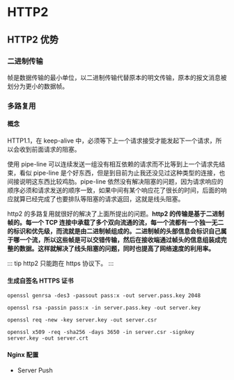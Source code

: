# HTTP2

## HTTP2 优势

### 二进制传输

帧是数据传输的最小单位，以二进制传输代替原本的明文传输，原本的报文消息被划分为更小的数据帧。

### 多路复用

#### 概念

HTTP1.1，在 keep-alive 中，必须等下上一个请求接受才能发起下一个请求，所以会收到前面请求的阻塞。

使用 pipe-line 可以连续发送一组没有相互依赖的请求而不比等到上一个请求先结束，看似 pipe-line 是个好东西，但是到目前为止我还没见过这种类型的连接，也间接说明这东西比较鸡肋。pipe-line 依然没有解决阻塞的问题，因为请求响应的顺序必须和请求发送的顺序一致，如果中间有某个响应花了很长的时间，后面的响应就算已经完成了也要排队等阻塞的请求返回，这就是线头阻塞。

http2 的多路复用就很好的解决了上面所提出的问题。**http2 的传输是基于二进制帧的。每一个 TCP 连接中承载了多个双向流通的流，每一个流都有一个独一无二的标识和优先级，而流就是由二进制帧组成的。二进制帧的头部信息会标识自己属于哪一个流，所以这些帧是可以交错传输，然后在接收端通过帧头的信息组装成完整的数据。这样就解决了线头阻塞的问题，同时也提高了网络速度的利用率。**

::: tip
http2 只能跑在 https 协议下。
:::

#### 生成自签名 HTTPS 证书

`openssl genrsa -des3 -passout pass:x -out server.pass.key 2048`

`openssl rsa -passin pass:x -in server.pass.key -out server.key`

`openssl req -new -key server.key -out server.csr`

`openssl x509 -req -sha256 -days 3650 -in server.csr -signkey server.key -out server.crt`

#### Nginx 配置

- Server Push
